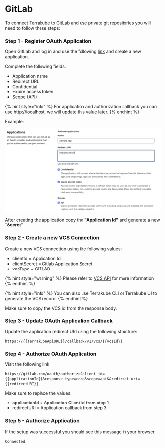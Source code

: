 # GitLab

To connect Terrakube to GitLab and use private git repositories you will need to follow these steps:

### Step 1 - Register OAuth Application

Open GitLab and log in and use the following [link](https://gitlab.com/-/profile/applications) and create a new application.

Complete the following fields:

* Application name
* Redirect URL
* Confidential
* Expire access token
* Scope (API)

{% hint style="info" %}
For application and authorization callback you can use http://localhost, we will update this value later.
{% endhint %}

Example:

![](<../../.gitbook/assets/image (10) (1).png>)

After creating the application copy the **"Application Id"** and generate a new "**Secret"**.

### Step 2 - Create a new VCS Connection

Create a new VCS connection using the following values:

* clientId = Application Id
* clientSecret = Gitlab Application Secret
* vcsType = GITLAB

{% hint style="warning" %}
Please refer to [VCS API](../../api/methods/vcs.md) for more information
{% endhint %}

{% hint style="info" %}
You can also use Terrakube CLI or Terrakube UI to generate the VCS record.
{% endhint %}

Make sure to copy the VCS id from the response body.

### Step 3 - Update OAuth Application Callback

Update the application redirect URI using the following structure:

```
https://{{TerrakubeApiURL}}/callback/v1/vcs/{{vcsId}}
```

### Step 4 - Authorize OAuth Application

Visit the following link

```
https://gitlab.com/oauth/authorize?client_id={{applicationId}}&response_type=code&scope=api&&redirect_uri={{redirectURI}}
```

Make sure to replace the values:

* applicationId = Application Client Id from step 1
* redirectURI = Application callback from step 3

### Step 5 - Authorize Application

If the setup was successful you should see this message in your browser.

```
Connected 
```
